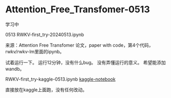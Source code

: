 # Attention_Free_Transfomer-0513
学习中

0513 RWKV-first_try-20240513.ipynb

来源：Attention Free Transfomer 论文，paper with code，第4个代码，rwkv/rwkv-lm里面的ipynb。

试着运行一下。
运行12分钟，没有什么bug。
没有弄懂运行的意义。
希望能添加wandb。

RWKV-first_try-kaggle-0513.ipynb
[kaggle-notebook](https://www.kaggle.com/code/mykcs01/rwkv-first-try-kaggle-0513-ipynb/notebook) 

直接放在kaggle上面跑，没有任何改动。
